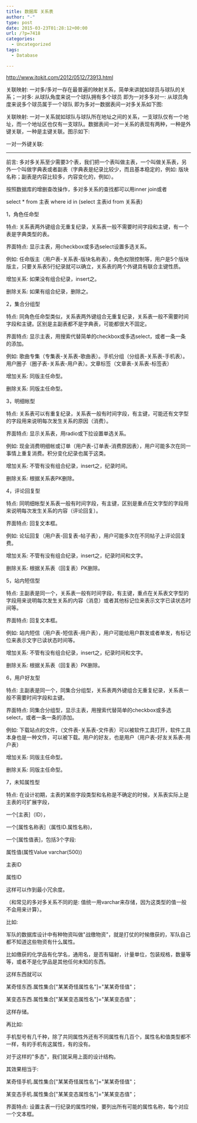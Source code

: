 ```yaml
---
title: 数据库 关系表
author: "-"
type: post
date: 2015-03-23T01:28:12+00:00
url: /?p=7418
categories:
  - Uncategorized
tags:
  - Database

---
```

http://www.itokit.com/2012/0512/73913.html

关联映射: 一对多/多对一存在最普遍的映射关系，简单来讲就如球员与球队的关系；一对多: 从球队角度来说一个球队拥有多个球员 即为一对多多对一: 从球员角度来说多个球员属于一个球队 即为多对一数据表间一对多关系如下图: 


关联映射: 一对一关系就如球队与球队所在地址之间的关系，一支球队仅有一个地址，而一个地址区也仅有一支球队。数据表间一对一关系的表现有两种，一种是外键关联，一种是主键关联。图示如下: 
  
一对一外键关联: 


------------------------------------

前言: 多对多关系至少需要3个表，我们把一个表叫做主表，一个叫做关系表，另外一个叫做字典表或者副表（字典表是纪录比较少，而且基本稳定的，例如: 版块名称；副表是内容比较多，内容变化的，例如）。
  
按照数据库的增删查改操作，多对多关系的查找都可以用inner join或者

select * from 主表 where id in (select 主表id from 关系表)

1，角色任命型

特点: 关系表两外键组合无重复纪录，关系表一般不需要时间字段和主键，有一个表是字典类型的表。
  
界面特点: 显示主表，用checkbox或多选select设置多选关系。
  
例如: 任命版主（用户表-关系表-版块名称表），角色权限控制等，用户是5个版块版主，只要关系表5行纪录就可以确立，关系表的两个外键具有联合主键性质。
  
增加关系: 如果没有组合纪录，insert之。
  
删除关系: 如果有组合纪录，删除之。

2，集合分组型

特点: 同角色任命型类似，关系表两外键组合无重复纪录，关系表一般不需要时间字段和主键。区别是主副表都不是字典表，可能都很大不固定。
  
界面特点: 显示主表，用搜索代替简单的checkbox或多选select，或者一条一条的添加。
  
例如: 歌曲专集（专集表-关系表-歌曲表）。手机分组（分组表-关系表-手机表）。用户圈子（圈子表-关系表-用户表）。文章标签（文章表-关系表-标签表）
  
增加关系: 同版主任命型。
  
删除关系: 同版主任命型。
  
3，明细帐型

特点: 关系表可以有重复纪录，关系表一般有时间字段，有主键，可能还有文字型的字段用来说明每次发生关系的原因（消费）。
  
界面特点: 显示关系表，用radio或下拉设置单选关系。
  
例如: 现金消费明细帐或订单（用户表-订单表-消费原因表），用户可能多次在同一事情上重复消费。积分变化纪录也属于这类。
  
增加关系: 不管有没有组合纪录，insert之，纪录时间。
  
删除关系: 根据关系表PK删除。
  
4，评论回复型

特点: 同明细帐型关系表一般有时间字段，有主键，区别是重点在文字型的字段用来说明每次发生关系的内容（评论回复）。
  
界面特点: 回复文本框。
  
例如: 论坛回复（用户表-回复表-帖子表），用户可能多次在不同帖子上评论回复费。
  
增加关系: 不管有没有组合纪录，insert之，纪录时间和文字。
  
删除关系: 根据关系表（回复表）PK删除。

5，站内短信型

特点: 主副表是同一个，关系表一般有时间字段，有主键，重点在关系表文字型的字段用来说明每次发生关系的内容（消息）或者其他标记位来表示文字已读状态时间等。
  
界面特点: 回复文本框。
  
例如: 站内短信（用户表-短信表-用户表），用户可能给用户群发或者单发，有标记位来表示文字已读状态时间等。
  
增加关系: 不管有没有组合纪录，insert之，纪录时间和文字。
  
删除关系: 根据关系表（回复表）PK删除。

6，用户好友型

特点: 主副表是同一个，同集合分组型，关系表两外键组合无重复纪录，关系表一般不需要时间字段和主键。
  
界面特点: 同集合分组型，显示主表，用搜索代替简单的checkbox或多选select，或者一条一条的添加。
  
例如: 下载站点的文件，（文件表-关系表-文件表）可以被软件工具打开，软件工具本身也是一种文件，可以被下载。用户的好友，也是用户（用户表-好友关系表-用户表）
  
增加关系: 同版主任命型。
  
删除关系: 同版主任命型。
  
7，未知属性型

特点: 在设计初期，主表的某些字段类型和名称是不确定的时候，关系表实际上是主表的可扩展字段，
  
一个[主表]（ID），
  
一个[属性名称表]（属性ID.属性名称)，
  
一个[属性值表]，包括3个字段: 
  
属性值(属性Value varchar(500))
  
主表ID
  
属性ID

这样可以作到最小冗余度。
  
（和常见的多对多关系不同的是: 值统一用varchar来存储，因为这类型的值一般不会用来计算）。

比如: 

军队的数据库设计中有种物资叫做"战缴物资"，就是打仗的时候缴获的，军队自己都不知道这些物资有什么属性。

比如缴获的化学品有化学名，通用名，是否有辐射，计量单位，包装规格，数量等等，或者不是化学品是其他任何未知的东西。
  
这样东西就可以

某奇怪东西.属性集合["某某奇怪属性名"]="某某奇怪值"；
  
某变态东西.属性集合["某某变态属性名"]="某某变态值"；

这样存储。

再比如: 

手机型号有几千种，除了共同属性外还有不同属性有几百个，属性名和值类型都不一样，有的手机有这属性，有的没有。
  
对于这样的"多态"，我们就采用上面的设计结构。
  
其效果相当于: 

某奇怪手机.属性集合["某某奇怪属性名"]="某某奇怪值"；
  
某变态手机.属性集合["某某变态属性名"]="某某变态值"；

界面特点: 设置主表一行纪录的属性时候，要列出所有可能的属性名称，每个对应一个文本框。